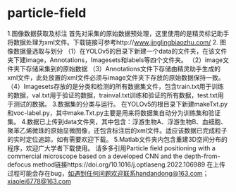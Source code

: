 # particle-field
1.图像数据获取及标注 首先对采集的原始数据预处理，这里使用的是精灵标记助手将数据处理为xml文件。下载链接可参考http://www.jinglingbiaozhu.com/ 
2. 图像数据量选取与划分 （1）在YOLOv5的目录下新建一个data的文件夹，在该文件夹下建image，Annotations，Imagesets和labels等四个文件夹。 （2）image文件夹下存储采集到的原始数据 （3）Annotations文件下存储由精灵助手生成的xml文件，此处放置的xml文件必须与image文件夹下存放的原始数据保持一致。 （4）Imagesets存放的是分类和检测的所有数据集文件，包含train.txt用于训练的数据，val.txt用于验证的数据，trainval.txt训练和验证的所有数据，test.txt用于测试的数据。 
3.数据集的分类与运行。 在YOLOv5的根目录下新建makeTxt.py和voc-label.py，其中make.Txt.py主要是用来将数据集自动分为训练集和验证集。 
4.数据已上传到data文件夹，其中包含：浮游生物A、浮游生物B、血细胞、聚苯乙烯微珠的原始显微图像，还包含标注后的xml文件。适应该数据已完成粒子的实时定位追踪，如有需要欢迎下载。
5.Matlab文件夹内包含重建3D空间分布的程序，欢迎广大学者下载使用。 请多多引用Particle field positioning with a commercial microscope based on a developed CNN and the depth-from-defocus method链接https://doi.org/10.1016/j.optlaseng.2022.106989 
在上传过程可能会存在bug，如遇到任何问题欢迎联系handandong@163.com；xiaolei6778@163.com
